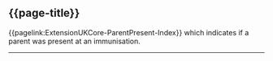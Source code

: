 ## {{page-title}}

{{pagelink:ExtensionUKCore-ParentPresent-Index}} which indicates if a parent was present at an immunisation.

---